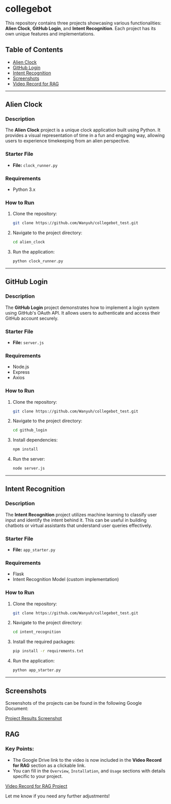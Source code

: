 # collegebot

This repository contains three projects showcasing various functionalities: **Alien Clock**, **GitHub Login**, and **Intent Recognition**. Each project has its own unique features and implementations.

## Table of Contents
- [Alien Clock](#alien-clock)
- [GitHub Login](#github-login)
- [Intent Recognition](#intent-recognition)
- [Screenshots](#screenshots)
- [Video Record for RAG](#video)

---

## Alien Clock

### Description
The **Alien Clock** project is a unique clock application built using Python. It provides a visual representation of time in a fun and engaging way, allowing users to experience timekeeping from an alien perspective.

### Starter File
- **File:** `clock_runner.py`

### Requirements
- Python 3.x

### How to Run
1. Clone the repository:
   ```bash
   git clone https://github.com/Wanyuh/collegebot_test.git
   ```
2. Navigate to the project directory:
   ```bash
   cd alien_clock
   ```
3. Run the application:
   ```bash
   python clock_runner.py
   ```

---

## GitHub Login

### Description
The **GitHub Login** project demonstrates how to implement a login system using GitHub's OAuth API. It allows users to authenticate and access their GitHub account securely.

### Starter File
- **File:** `server.js`

### Requirements
- Node.js
- Express
- Axios

### How to Run
1. Clone the repository:
   ```bash
   git clone https://github.com/Wanyuh/collegebot_test.git
   ```
2. Navigate to the project directory:
   ```bash
   cd github_login
   ```
3. Install dependencies:
   ```bash
   npm install
   ```
4. Run the server:
   ```bash
   node server.js
   ```

---

## Intent Recognition

### Description
The **Intent Recognition** project utilizes machine learning to classify user input and identify the intent behind it. This can be useful in building chatbots or virtual assistants that understand user queries effectively.

### Starter File
- **File:** `app_starter.py`

### Requirements
- Flask
- Intent Recognition Model (custom implementation)

### How to Run
1. Clone the repository:
   ```bash
   git clone https://github.com/Wanyuh/collegebot_test.git
   ```
2. Navigate to the project directory:
   ```bash
   cd intent_recognition
   ```
3. Install the required packages:
   ```bash
   pip install -r requirements.txt
   ```
4. Run the application:
   ```bash
   python app_starter.py
   ```

---

## Screenshots

Screenshots of the projects can be found in the following Google Document:

[Project Results Screenshot](https://docs.google.com/document/d/1vX7baKwOci54Pby0-9qYzgieeREkjS_ToYtactBtjR0/edit?usp=sharing)

## RAG

### Key Points:
- The Google Drive link to the video is now included in the **Video Record for RAG** section as a clickable link.
- You can fill in the `Overview`, `Installation`, and `Usage` sections with details specific to your project.

[Video Record for RAG Project](https://drive.google.com/drive/folders/17TQBY1HphgQVuHY_935J609SmNfkxnyH?usp=share_link)


Let me know if you need any further adjustments!
